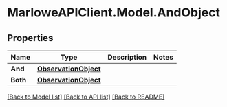 # MarloweAPIClient.Model.AndObject

## Properties

Name | Type | Description | Notes
------------ | ------------- | ------------- | -------------
**And** | [**ObservationObject**](ObservationObject.md) |  | 
**Both** | [**ObservationObject**](ObservationObject.md) |  | 

[[Back to Model list]](../README.md#documentation-for-models) [[Back to API list]](../README.md#documentation-for-api-endpoints) [[Back to README]](../README.md)

